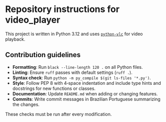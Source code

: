 # Repository instructions for video_player

This project is written in Python 3.12 and uses [`python-vlc`](https://pypi.org/project/python-vlc/) for video playback.

## Contribution guidelines

- **Formatting**: Run `black --line-length 120 .` on all Python files.
- **Linting**: Ensure `ruff` passes with default settings (`ruff .`).
- **Syntax check**: Run `python -m py_compile $(git ls-files '*.py')`.
- **Style**: Follow PEP 8 with 4‑space indentation and include type hints and docstrings for new functions or classes.
- **Documentation**: Update `README.md` when adding or changing features.
- **Commits**: Write commit messages in Brazilian Portuguese summarizing the changes.

These checks must be run after every modification.